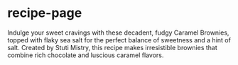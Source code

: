# recipe-page
Indulge your sweet cravings with these decadent, fudgy Caramel Brownies, topped with flaky sea salt for the perfect balance of sweetness and a hint of salt. Created by Stuti Mistry, this recipe makes irresistible brownies that combine rich chocolate and luscious caramel flavors.

